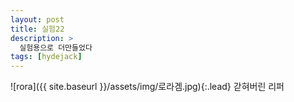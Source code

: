 ```yaml
---
layout: post
title: 실험22
description: >
  실험용으로 더만들었다
tags: [hydejack]
---
```

![rora]({{ site.baseurl }}/assets/img/로라겜.jpg){:.lead}
갇혀버린 리퍼
